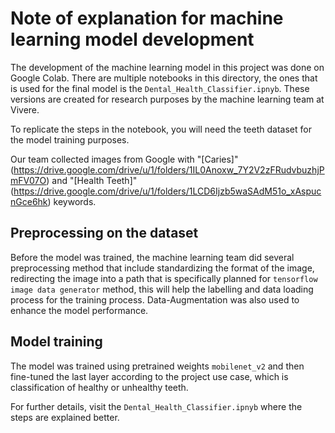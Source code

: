 # Note of explanation for machine learning model development

The development of the machine learning model in this project was done on Google Colab. There are multiple notebooks in this directory, the ones that is used for the final model is the ```Dental_Health_Classifier.ipnyb```. These versions are created for research purposes by the machine learning team at Vivere.

To replicate the steps in the notebook, you will need the teeth dataset for the model training purposes. 

Our team collected images from Google with "[Caries]"(https://drive.google.com/drive/u/1/folders/1IL0Anoxw_7Y2V2zFRudvbuzhjPmFV07O) and "[Health Teeth]"(https://drive.google.com/drive/u/1/folders/1LCD6Ijzb5waSAdM51o_xAspucnGce6hk) keywords. 


## Preprocessing on the dataset

Before the model was trained, the machine learning team did several preprocessing method that include standardizing the format of the image, redirecting the image into a path that is specifically planned for ```tensorflow image data generator``` method, this will help the labelling and data loading process for the training process. Data-Augmentation was also used to enhance the model performance.

## Model training

The model was trained using pretrained weights ```mobilenet_v2``` and then fine-tuned the last layer according to the project use case, which is classification of healthy or unhealthy teeth.

For further details, visit the ```Dental_Health_Classifier.ipnyb``` where the steps are explained better.
